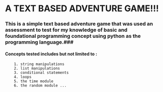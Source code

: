 # A TEXT BASED ADVENTURE GAME!!! #

### This is a simple text based adventure game that was used an assessment to test for my knowledge of basic and foundational programming concept using python as the programming language.###

#### Concepts tested includes but not limited to :
        1. string manipulations
        2. list manipulations
        3. conditional statements
        4. loops
        5. the time module
        6. the random module ...

